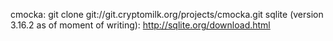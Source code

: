 cmocka: git clone git://git.cryptomilk.org/projects/cmocka.git
sqlite (version 3.16.2 as of moment of writing): http://sqlite.org/download.html
